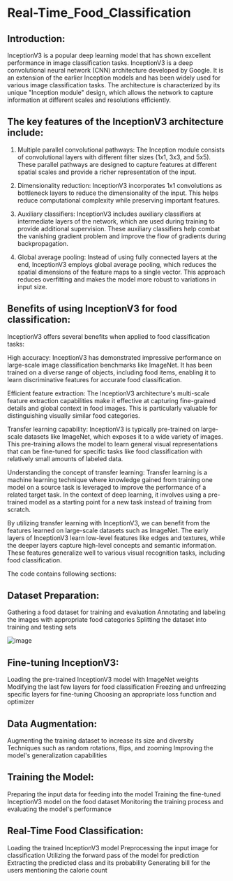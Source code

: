 # Real-Time_Food_Classification

## Introduction:

InceptionV3 is a popular deep learning model that has shown excellent performance in image classification tasks. InceptionV3 is a deep convolutional neural network (CNN) architecture developed by Google. It is an extension of the earlier Inception models and has been widely used for various image classification tasks. The architecture is characterized by its unique "Inception module" design, which allows the network to capture information at different scales and resolutions efficiently.

## The key features of the InceptionV3 architecture include:

1. Multiple parallel convolutional pathways: The Inception module consists of convolutional layers with different filter sizes (1x1, 3x3, and 5x5). These parallel pathways are designed to capture features at different spatial scales and provide a richer representation of the input.

2. Dimensionality reduction: InceptionV3 incorporates 1x1 convolutions as bottleneck layers to reduce the dimensionality of the input. This helps reduce computational complexity while preserving important features.

3. Auxiliary classifiers: InceptionV3 includes auxiliary classifiers at intermediate layers of the network, which are used during training to provide additional supervision. These auxiliary classifiers help combat the vanishing gradient problem and improve the flow of gradients during backpropagation.

4. Global average pooling: Instead of using fully connected layers at the end, InceptionV3 employs global average pooling, which reduces the spatial dimensions of the feature maps to a single vector. This approach reduces overfitting and makes the model more robust to variations in input size.

## Benefits of using InceptionV3 for food classification:

InceptionV3 offers several benefits when applied to food classification tasks:

High accuracy: InceptionV3 has demonstrated impressive performance on large-scale image classification benchmarks like ImageNet. It has been trained on a diverse range of objects, including food items, enabling it to learn discriminative features for accurate food classification.

Efficient feature extraction: The InceptionV3 architecture's multi-scale feature extraction capabilities make it effective at capturing fine-grained details and global context in food images. This is particularly valuable for distinguishing visually similar food categories.

Transfer learning capability: InceptionV3 is typically pre-trained on large-scale datasets like ImageNet, which exposes it to a wide variety of images. This pre-training allows the model to learn general visual representations that can be fine-tuned for specific tasks like food classification with relatively small amounts of labeled data.

Understanding the concept of transfer learning:
Transfer learning is a machine learning technique where knowledge gained from training one model on a source task is leveraged to improve the performance of a related target task. In the context of deep learning, it involves using a pre-trained model as a starting point for a new task instead of training from scratch.

By utilizing transfer learning with InceptionV3, we can benefit from the features learned on large-scale datasets such as ImageNet. The early layers of InceptionV3 learn low-level features like edges and textures, while the deeper layers capture high-level concepts and semantic information. These features generalize well to various visual recognition tasks, including food classification.

The code contains following sections:

## Dataset Preparation:

Gathering a food dataset for training and evaluation
Annotating and labeling the images with appropriate food categories
Splitting the dataset into training and testing sets

![image](https://github.com/eshagawate/Real-Time_Food_Classification/assets/115074194/c2a5e180-fdec-4dc2-b4ce-0defbce54bba)

## Fine-tuning InceptionV3:

Loading the pre-trained InceptionV3 model with ImageNet weights
Modifying the last few layers for food classification
Freezing and unfreezing specific layers for fine-tuning
Choosing an appropriate loss function and optimizer

## Data Augmentation:

Augmenting the training dataset to increase its size and diversity
Techniques such as random rotations, flips, and zooming
Improving the model's generalization capabilities

## Training the Model:

Preparing the input data for feeding into the model
Training the fine-tuned InceptionV3 model on the food dataset
Monitoring the training process and evaluating the model's performance

## Real-Time Food Classification:

Loading the trained InceptionV3 model
Preprocessing the input image for classification
Utilizing the forward pass of the model for prediction
Extracting the predicted class and its probability
Generating bill for the users mentioning the calorie count

